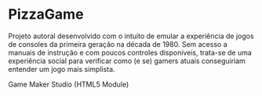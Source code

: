# PizzaGame

Projeto autoral desenvolvido com o intuito de emular a experiência de jogos de consoles da primeira geração na década de 1980.
Sem acesso a manuais de instrução e com poucos controles disponíveis, trata-se de uma experiência social para verificar como
(e se) gamers atuais conseguiriam entender um jogo mais simplista.

Game Maker Studio (HTML5 Module)
